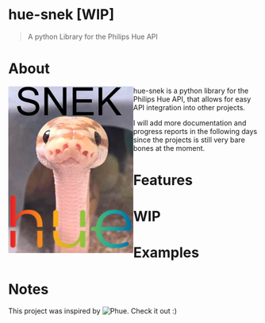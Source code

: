 # hue-snek [WIP]
> A python Library for the Philips Hue API

# About
<img align="left" border="0" padding="4" src="https://github.com/channel-42/hue-snek/blob/master/.resources/snek.png" width="50%">

hue-snek is a python library for the Philips Hue API, that allows for easy API integration into other projects.

I will add more documentation and progress reports in the following days since the projects is still very bare bones at the moment.


# Features

# WIP

# Examples

# Notes

This project was inspired by ![Phue](https://github.com/studioimaginaire/phue/). Check it out :)
